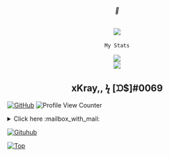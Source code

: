 

<h6 align="center">🌹</h6>
<center>
  <p align="center" align-items="center">
    <img align="center" src="https://komarev.com/ghpvc/?username=xKray"/><br><br>
    <code>My Stats</code><br>
<div align="center">
   <img align="center" src="https://github-readme-stats.vercel.app/api/top-langs/?username=xKray&layout=compact&theme=radical&hide_border=true"/>
  <br/>
  <img align="center" src="https://github-readme-stats.vercel.app/api?username=xKray&show_icons=true&hide_border=true&theme=radical"/>
</div>
  </p>
</center>
<h2 align="center">xKray,, ϟ [ᙃ$]#0069</h2>

[![GitHub](https://img.shields.io/github/followers/Anonyhh?label=follow&style=social)](https://github.com/Anonyhh) ![Profile View Counter](https://komarev.com/ghpvc/?username=Anonyhh)


<details>
  <summary align="left">Click here :mailbox_with_mail: </summary>
  <pre>
discord.gg/nixakanazis
  </pre>
</details>

[![Gituhub](https://github-readme-stats.vercel.app/api?username=Anonyhh&show_icons=true&theme=dracula)](https://github.com/anuraghazra/github-readme-stats)

[![Top](https://github-readme-stats.vercel.app/api/top-langs/?username=Anonyhh&exclude_repo=eslint-config&theme=dracula)](https://github.com/anuraghazra/github-readme-stats)
